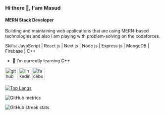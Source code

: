 ### Hi there 👋, I'am Masud
#### MERN Stack Developer
Building and maintaining web applications that are using MERN-based technologies and also I am playing with problem-solving on the codeforces. 

Skills: JavaScript | React js | Next js | Node js | Express js | MongoDB | Firebase | C++

- 🌱 I’m currently learning C++ 


[<img src='https://cdn.jsdelivr.net/npm/simple-icons@3.0.1/icons/github.svg' alt='github' height='40'>](https://github.com/masudrahman-dev)  [<img src='https://cdn.jsdelivr.net/npm/simple-icons@3.0.1/icons/linkedin.svg' alt='linkedin' height='40'>](https://www.linkedin.com/in/https://www.linkedin.com/in/masud-rahman-b56072270//)  [<img src='https://cdn.jsdelivr.net/npm/simple-icons@3.0.1/icons/facebook.svg' alt='facebook' height='40'>](https://www.facebook.com/https://www.facebook.com/masudrahman.dev/)  

[![Top Langs](https://github-readme-stats.vercel.app/api/top-langs/?username=masudrahman-dev)](https://github.com/anuraghazra/github-readme-stats)

![GitHub metrics](https://metrics.lecoq.io/masudrahman-dev)  

![GitHub streak stats](https://streak-stats.demolab.com/?user=masudrahman-dev)  

